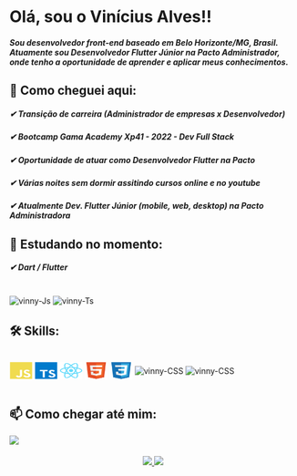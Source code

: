 <h1>Olá, sou o Vinícius Alves!!</h1>

<h5>Sou desenvolvedor front-end baseado em Belo Horizonte/MG, Brasil. Atuamente sou Desenvolvedor Flutter Júnior na Pacto Administrador, onde tenho a oportunidade de aprender e aplicar meus conhecimentos.</h5>

<h2> 🤔 Como cheguei aqui: </h2> 

<h5>✔ Transição de carreira (Administrador de empresas x Desenvolvedor)</h5>
<h5>✔ Bootcamp Gama Academy Xp41 - 2022 - Dev Full Stack</h5>
<h5>✔ Oportunidade de atuar como Desenvolvedor Flutter na Pacto</h5>
<h5>✔ Várias noites sem dormir assitindo cursos online e no youtube</h5>
<h5>✔ Atualmente Dev. Flutter Júnior (mobile, web, desktop) na Pacto Administradora</h5>

<h2> 🧐 Estudando no momento: </h2>

<h5>✔ Dart / Flutter</h5>
<div style="display: inline_block"><br>
  <img align="center" alt="vinny-Js" height="30" width="40"
    src="https://cdn.jsdelivr.net/gh/devicons/devicon/icons/dart/dart-plain-wordmark.svg">
  <img align="center" alt="vinny-Ts" height="30" width="40"
    src="https://cdn.jsdelivr.net/gh/devicons/devicon/icons/flutter/flutter-original.svg">     
</div>

<h2> 🛠 Skills: </h2>

<div style="display: inline_block"><br>
  <img align="center" alt="vinny-Js" height="30" width="40"
    src="https://raw.githubusercontent.com/devicons/devicon/master/icons/javascript/javascript-plain.svg">
  <img align="center" alt="vinny-Ts" height="30" width="40"
    src="https://raw.githubusercontent.com/devicons/devicon/master/icons/typescript/typescript-plain.svg">
  <img align="center" alt="vinny-React" height="30" width="40"
    src="https://raw.githubusercontent.com/devicons/devicon/master/icons/react/react-original.svg">
  <img align="center" alt="vinny-HTML" height="30" width="40"
    src="https://raw.githubusercontent.com/devicons/devicon/master/icons/html5/html5-original.svg">
  <img align="center" alt="vinny-CSS" height="30" width="40"
    src="https://raw.githubusercontent.com/devicons/devicon/master/icons/css3/css3-original.svg">  
  <img align="center" alt="vinny-CSS" height="30" width="40"
    src="https://cdn.jsdelivr.net/gh/devicons/devicon/icons/flutter/flutter-original.svg">        
  <img align="center" alt="vinny-CSS" height="30" width="40"
    src="https://cdn.jsdelivr.net/gh/devicons/devicon/icons/dart/dart-original.svg">        
</div>

<br />
    
<h2> 📫 Como chegar até mim: </h2>
<div>
<a href="https://www.linkedin.com/in/vinicius-alves-hacker/" target="_blank"><img src="https://img.shields.io/badge/-LinkedIn-%230077B5?style=for-the-badge&logo=linkedin&logoColor=white" target="_blank"></a>
</div>    

<br />
    
<div align="center">
  <a href="https://github.com/ViniciusAlves-Hacker">
  <img height="180em" src="https://github-readme-stats.vercel.app/api?username=ViniciusAlves-Hacker&show_icons=true&theme=dark&include_all_commits=true&count_private=true" height="100em" />
  <img height="180em" src="https://github-readme-stats.vercel.app/api/top-langs/?username=ViniciusAlves-Hacker&layout=compact&langs_count=7&theme=dark" height="100em" />
</div>

